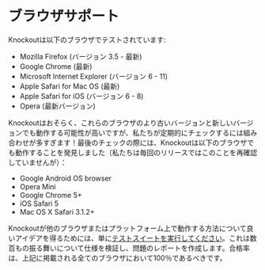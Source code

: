 # ブラウザサポート

Knockoutは以下のブラウザでテストされています:

* Mozilla Firefox (バージョン 3.5 - 最新)
* Google Chrome (最新)
* Microsoft Internet Explorer (バージョン 6 - 11)
* Apple Safari for Mac OS (最新)
* Apple Safari for iOS (バージョン 6 - 8)
* Opera (最新バージョン)

Knockoutはおそらく、これらのブラウザのより古いバージョンと新しいバージョンでも動作する可能性が高いですが、私たちが定期的にチェックするには組み合わせが多すぎます！最後のチェックの際には、Knockoutは以下のブラウザでも動作することを発見しました（私たちは毎回のリリースではこのことを再確認していませんが）：

* Google Android OS browser
* Opera Mini
* Google Chrome 5+
* iOS Safari 5
* Mac OS X Safari 3.1.2+

Knockoutが他のブラウザまたはプラットフォーム上で動作する方法について良いアイデアを得るためには、単に[テストスイートを実行してください](http://knockoutjs.com/spec/runner.html)。これは数百もの振る舞いについて仕様を検証し、問題のレポートを作成します。合格率は、上記に掲載される全てのブラウザにおいて100％であるべきです。
